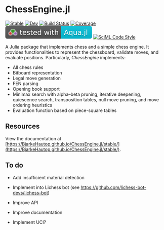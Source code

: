 # ChessEngine.jl

[![Stable](https://img.shields.io/badge/docs-stable-blue.svg)](https://BjarkeHautop.github.io/ChessEngine.jl/stable/)
[![Dev](https://img.shields.io/badge/docs-dev-blue.svg)](https://BjarkeHautop.github.io/ChessEngine.jl/dev/)
[![Build Status](https://github.com/BjarkeHautop/ChessEngine.jl/actions/workflows/CI.yml/badge.svg?branch=main)](https://github.com/BjarkeHautop/ChessEngine.jl/actions/workflows/CI.yml?query=branch%3Amain)
[![Coverage](https://codecov.io/gh/BjarkeHautop/ChessEngine.jl/branch/main/graph/badge.svg)](https://codecov.io/gh/BjarkeHautop/ChessEngine.jl)
[![Aqua](https://raw.githubusercontent.com/JuliaTesting/Aqua.jl/master/badge.svg)](https://github.com/JuliaTesting/Aqua.jl)
[![SciML Code Style](https://img.shields.io/static/v1?label=code%20style&message=SciML&color=9558b2&labelColor=389826)](https://github.com/SciML/SciMLStyle)

A Julia package that implements chess and a simple chess engine. It provides functionalities to represent the chessboard, validate moves, and evaluate positions.
Particularly, *ChessEngine* implements:

- All chess rules
- Bitboard representation
- Legal move generation
- FEN parsing 
- Opening book support
- Minimax search with alpha–beta pruning, iterative deepening, quiescence search, transposition tables, null move pruning, and move ordering heuristics
- Evaluation function based on piece-square tables

## Resources

View the documentation at [https://BjarkeHautop.github.io/ChessEngine.jl/stable/](https://BjarkeHautop.github.io/ChessEngine.jl/stable/).

## To do

- Add insufficient material detection

- Implement into Lichess bot (see https://github.com/lichess-bot-devs/lichess-bot)

- Improve API

- Improve documentation

- Implement UCI?